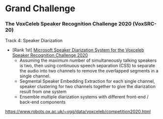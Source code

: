 # Grand Challenge  

 

### The VoxCeleb Speaker Recognition Challenge 2020 (VoxSRC-20) 

 Track 4: Speaker Diarization 

- [Rank 1st] [Microsoft Speaker Diarization System for the Voxceleb Speaker Recognition Challenge 2020](https://ieeexplore.ieee.org/document/9413832)
  - Assuming the maximum number of simultaneously talking speakers is two, then using continuous speech separation (CSS) to separate the audio into two channels to remove the overlapped segments in a single channel.
  - Segmental Speaker Embedding Extraction for each single channel, speaker clustering for two channels together to give the diarization result from one system
  - Ensemble multiple diarization systems with different front-end / back-end components













https://www.robots.ox.ac.uk/~vgg/data/voxceleb/competition2020.html
